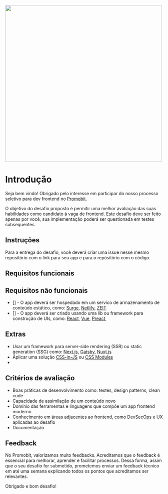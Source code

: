 <img src="https://i.imgur.com/6q2AiRg.png" width="500">

# Introdução

Seja bem vindo! Obrigado pelo interesse em participar do nosso processo seletivo para dev frontend no [Promobit](https://www.promobit.com.br/).

O objetivo do desafio proposto é permitir uma melhor avaliação das suas habilidades como candidato à vaga de frontend. Este desafio deve ser feito apenas por você, sua implementação poderá ser questionada em testes subsequentes.

## Instruções

Para a entrega do desafio, você deverá criar uma issue nesse mesmo repositório com o link para seu app e para o repósitório com o código.

## Requisitos funcionais


## Requisitos não funcionais

 - [] - O app deverá ser hospedado em um servico de armazenamento de conteúdo estático, como: [Surge](https://surge.sh/), [Netlify](https://www.netlify.com/), [ZEIT](https://zeit.co/home)
 - [] - O app deverá ser criado usando uma lib ou framework para construção de UIs, como: [React](https://reactjs.org/), [Vue](https://vuejs.org/), [Preact](https://preactjs.com/),

## Extras

 - Usar um framework para server-side rendering (SSR) ou static generation (SSG) como: [Next.js](https://nextjs.org/), [Gatsby](https://www.gatsbyjs.org/), [Nuxt.js](https://nuxtjs.org/)
 - Aplicar uma solução [CSS-in-JS](https://github.com/MicheleBertoli/css-in-js) ou [CSS Modules](https://github.com/css-modules/css-modules)
 -

## Critérios de avaliação

- Boas práticas de desenvolvimento como: testes, design patterns, clean code
- Capacidade de assimilação de um conteúdo novo
- Domínio das ferramentas e linguagens que compõe um app frontend moderno
- Conhecimento em áreas adjacentes ao frontend, como DevSecOps e UX aplicadas ao desafio
- Documentação

## Feedback

No Promobit, valorizamos muito feedbacks. Acreditamos que o feedback é essencial para melhorar, aprender e facilitar processos. Dessa forma, assim que o seu desafio for submetido, prometemos enviar um feedback técnico em até uma semana explicando todos os pontos que acreditamos ser relevantes.

Obrigado e bom desafio!
